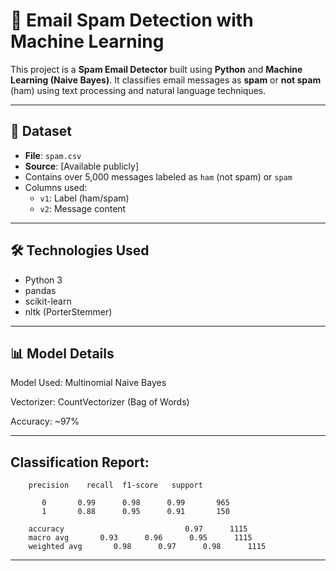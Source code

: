 # 📧 Email Spam Detection with Machine Learning

This project is a **Spam Email Detector** built using **Python** and **Machine Learning (Naive Bayes)**. It classifies email messages as **spam** or **not spam** (ham) using text processing and natural language techniques.

---

## 📂 Dataset
- **File**: `spam.csv`
- **Source**: [Available publicly]
- Contains over 5,000 messages labeled as `ham` (not spam) or `spam`
- Columns used:
  - `v1`: Label (ham/spam)
  - `v2`: Message content

---

## 🛠️ Technologies Used
- Python 3
- pandas
- scikit-learn
- nltk (PorterStemmer)

---

## 📊 Model Details
 Model Used: Multinomial Naive Bayes

 Vectorizer: CountVectorizer (Bag of Words)

 Accuracy: ~97%

---

## Classification Report:
        precision    recall  f1-score   support

           0       0.99      0.98      0.99       965
           1       0.88      0.95      0.91       150

        accuracy                           0.97      1115
        macro avg       0.93      0.96      0.95      1115
        weighted avg       0.98      0.97      0.98      1115

---


